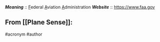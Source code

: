 ***Meaning*** :: <u>F</u>ederal <u>A</u>viation <u>A</u>dministration
***Website*** :: https://www.faa.gov

From [[Plane Sense]]:
- 

#acronym #author 